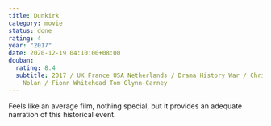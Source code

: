 ```yaml
---
title: Dunkirk
category: movie
status: done
rating: 4
year: "2017"
date: 2020-12-19 04:10:00+08:00
douban:
  rating: 8.4
  subtitle: 2017 / UK France USA Netherlands / Drama History War / Christopher
    Nolan / Fionn Whitehead Tom Glynn-Carney
---
```


Feels like an average film, nothing special, but it provides an adequate narration of this historical event.
